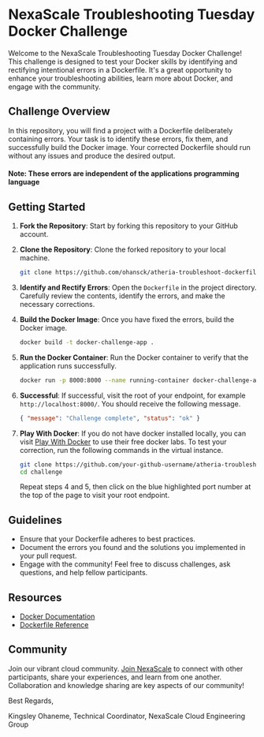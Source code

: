 # NexaScale Troubleshooting Tuesday Docker Challenge

Welcome to the NexaScale Troubleshooting Tuesday Docker Challenge! This challenge is designed to test your Docker skills by identifying and rectifying intentional errors in a Dockerfile. It's a great opportunity to enhance your troubleshooting abilities, learn more about Docker, and engage with the community.

## Challenge Overview

In this repository, you will find a project with a Dockerfile deliberately containing errors. Your task is to identify these errors, fix them, and successfully build the Docker image. Your corrected Dockerfile should run without any issues and produce the desired output.

#### Note: These errors are independent of the applications programming language

## Getting Started

1. **Fork the Repository**: Start by forking this repository to your GitHub account.

2. **Clone the Repository**: Clone the forked repository to your local machine.
   ```bash
   git clone https://github.com/ohansck/atheria-troubleshoot-dockerfile.git
   ```

3. **Identify and Rectify Errors**: Open the `Dockerfile` in the project directory. Carefully review the contents, identify the errors, and make the necessary corrections.

4. **Build the Docker Image**: Once you have fixed the errors, build the Docker image.
   ```bash
   docker build -t docker-challenge-app .
   ```

5. **Run the Docker Container**: Run the Docker container to verify that the application runs successfully.
   ```bash
   docker run -p 8000:8000 --name running-container docker-challenge-app
   ```

6. **Successful**: If successful, visit the root of your endpoint, for example <code>http://localhost:8000/</code>. You should receive the following message.
   ```json
   { "message": "Challenge complete", "status": "ok" }
   ```

7. **Play With Docker**: If you do not have docker installed locally, you can visit [Play With Docker](https://labs.play-with-docker.com/) to use their free docker labs. To test your correction, run the following commands in the virtual instance. 
   ```bash
   git clone https://github.com/your-github-username/atheria-troubleshoot-dockerfile.git challenge
   cd challenge
   ```
    Repeat steps 4 and 5, then click on the blue highlighted port number at the top of the page to visit your root endpoint.

## Guidelines

- Ensure that your Dockerfile adheres to best practices.
- Document the errors you found and the solutions you implemented in your pull request.
- Engage with the community! Feel free to discuss challenges, ask questions, and help fellow participants.

## Resources

- [Docker Documentation](https://docs.docker.com/)
- [Dockerfile Reference](https://docs.docker.com/engine/reference/builder/)

## Community

Join our vibrant cloud community. [Join NexaScale](https://nexascale.org) to connect with other participants, share your experiences, and learn from one another. Collaboration and knowledge sharing are key aspects of our community!

Best Regards,

Kingsley Ohaneme,
Technical Coordinator,
NexaScale Cloud Engineering Group